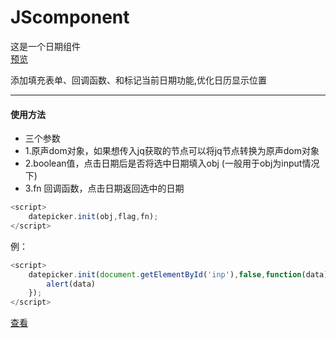 # JScomponent
这是一个日期组件  
[预览](http://htmlpreview.github.io/?https://github.com/YMBo/JScomponent/blob/master/datePicker/index.html)  


添加填充表单、回调函数、和标记当前日期功能,优化日历显示位置  
********
#### 使用方法  
* 三个参数  
* 1.原声dom对象，如果想传入jq获取的节点可以将jq节点转换为原声dom对象
* 2.boolean值，点击日期后是否将选中日期填入obj (一般用于obj为input情况下)  
* 3.fn 回调函数，点击日期返回选中的日期  
```javascript
<script>
	datepicker.init(obj,flag,fn);
</script>
```
例：  
```javascript
<script>
	datepicker.init(document.getElementById('inp'),false,function(data){
		alert(data)
	});
</script>
```  
[查看](http://htmlpreview.github.io/?https://github.com/YMBo/JScomponent/blob/master/datePicker/index.html) 
